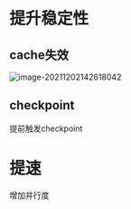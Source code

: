 # 提升稳定性

## cache失效



![image-20211202142618042](https://piggo-picture.oss-cn-hangzhou.aliyuncs.com/image/image-20211202142618042.png)

## checkpoint

提前触发checkpoint



# 提速

增加并行度

